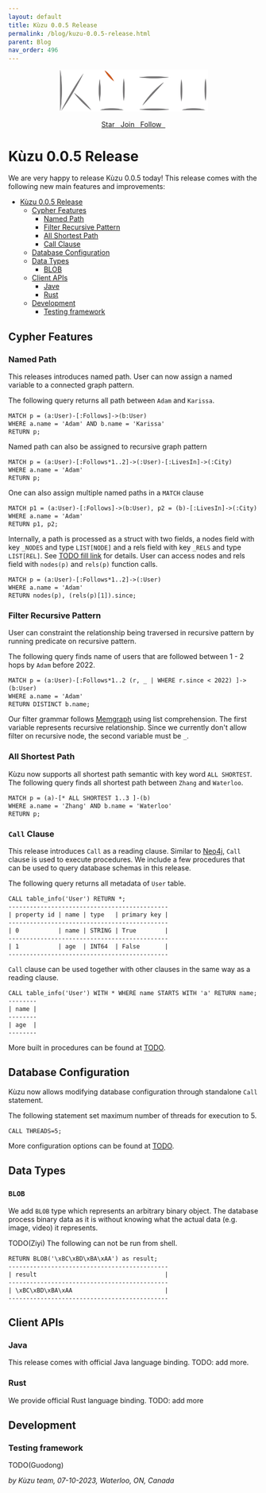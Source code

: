 ```yaml
---
layout: default
title: Kùzu 0.0.5 Release
permalink: /blog/kuzu-0.0.5-release.html
parent: Blog
nav_order: 496
---
```


<p align="center">
  <a href="https://github.com/kuzudb/kuzu"><img src="/img/kuzu-logo.png" width="300"></a>
</p>

<p align="center">
  <a href="https://github.com/kuzudb/kuzu" class="btn fs-5 mb-4 mb-md-0"> Star &nbsp; <i class="fa-brands fa-github"></i></a>
  <a href="https://join.slack.com/t/kuzudb/shared_invite/zt-1w0thj6s7-0bLaU8Sb~4fDMKJ~oejG_g" class="btn fs-5 mb-4 mb-md-0"> Join &nbsp; <i class="fa-brands fa-slack"></i></a>
  <a href="https://twitter.com/kuzudb" class="btn fs-5 mb-4 mb-md-0"> Follow &nbsp; <i class="fa-brands fa-twitter"></i> </a>
</p>

# Kùzu 0.0.5 Release
We are very happy to release Kùzu 0.0.5 today! This release comes with the following new main features and improvements: 

- [Kùzu 0.0.5 Release](#kùzu-005-release)
  - [Cypher Features](#cypher-features)
    - [Named Path](#named-path)
    - [Filter Recursive Pattern](#filter-recursive-pattern)
    - [All Shortest Path](#all-shortest-path)
    - [Call Clause](#call-clause)
  - [Database Configuration](#database-configuration)
  - [Data Types](#data-types)
    - [BLOB](#blob)
  - [Client APIs](#client-apis)
    - [Jave](#java)
    - [Rust](#rust)
  - [Development](#development)
    - [Testing framework](#testing-framework)

## Cypher Features

### Named Path
This releases introduces named path. User can now assign a named variable to a connected graph pattern.

The following query returns all path between `Adam` and `Karissa`.
```
MATCH p = (a:User)-[:Follows]->(b:User) 
WHERE a.name = 'Adam' AND b.name = 'Karissa' 
RETURN p;
```
Named path can also be assigned to recursive graph pattern
```
MATCH p = (a:User)-[:Follows*1..2]->(:User)-[:LivesIn]->(:City) 
WHERE a.name = 'Adam' 
RETURN p;
```
One can also assign multiple named paths in a `MATCH` clause
```
MATCH p1 = (a:User)-[:Follows]->(b:User), p2 = (b)-[:LivesIn]->(:City) 
WHERE a.name = 'Adam' 
RETURN p1, p2;
```
Internally, a path is processed as a struct with two fields, a nodes field with key `_NODES` and type `LIST[NODE]` and a rels field with key `_RELS` and type `LIST[REL]`. See [TODO fill link]() for details. User can access nodes and rels field with `nodes(p)` and `rels(p)` function calls.
```
MATCH p = (a:User)-[:Follows*1..2]->(:User) 
WHERE a.name = 'Adam' 
RETURN nodes(p), (rels(p)[1]).since;
```

### Filter Recursive Pattern
User can constraint the relationship being traversed in recursive pattern by running predicate on recursive pattern.

The following query finds name of users that are followed between 1 - 2 hops by `Adam` before 2022.
```
MATCH p = (a:User)-[:Follows*1..2 (r, _ | WHERE r.since < 2022) ]->(b:User)
WHERE a.name = 'Adam' 
RETURN DISTINCT b.name;
```
Our filter grammar follows [Memgraph](https://memgraph.com/docs/memgraph/reference-guide/built-in-graph-algorithms) using list comprehension. The first variable represents recursive relationship. Since we currently don't allow filter on recursive node, the second variable must be `_`.

### All Shortest Path
Kùzu now supports all shortest path semantic with key word `ALL SHORTEST`. The following query finds all shortest path between `Zhang` and `Waterloo`.
```
MATCH p = (a)-[* ALL SHORTEST 1..3 ]-(b) 
WHERE a.name = 'Zhang' AND b.name = 'Waterloo' 
RETURN p;
```

### `Call` Clause

This release introduces `Call` as a reading clause. Similar to [Neo4j](https://neo4j.com/docs/cypher-manual/current/clauses/call/), `Call` clause is used to execute procedures. We include a few procedures that can be used to query database schemas in this release.

The following query returns all metadata of `User` table.
```
CALL table_info('User') RETURN *;
---------------------------------------------
| property id | name | type   | primary key |
---------------------------------------------
| 0           | name | STRING | True        |
---------------------------------------------
| 1           | age  | INT64  | False       |
---------------------------------------------
```

`Call` clause can be used together with other clauses in the same way as a reading clause.
```
CALL table_info('User') WITH * WHERE name STARTS WITH 'a' RETURN name;
--------
| name |
--------
| age  |
--------
```

More built in procedures can be found at [TODO]().

## Database Configuration

Kùzu now allows modifying database configuration through standalone `Call` statement.

The following statement set maximum number of threads for execution to 5.
```
CALL THREADS=5;
```

More configuration options can be found at [TODO]().

## Data Types

### `BLOB`

We add `BLOB` type which represents an arbitrary binary object. The database process binary data as it is without knowing what the actual data (e.g. image, video) it represents.

TODO(Ziyi) The following can not be run from shell.
```
RETURN BLOB('\xBC\xBD\xBA\xAA') as result;
---------------------------------------------
| result                                    |
---------------------------------------------
| \xBC\xBD\xBA\xAA                          |
---------------------------------------------
```

## Client APIs

### Java
This release comes with official Java language binding. TODO: add more.

### Rust
We provide official Rust language binding. TODO: add more

## Development

### Testing framework
TODO(Guodong)

*by Kùzu team, 07-10-2023, Waterloo, ON, Canada*